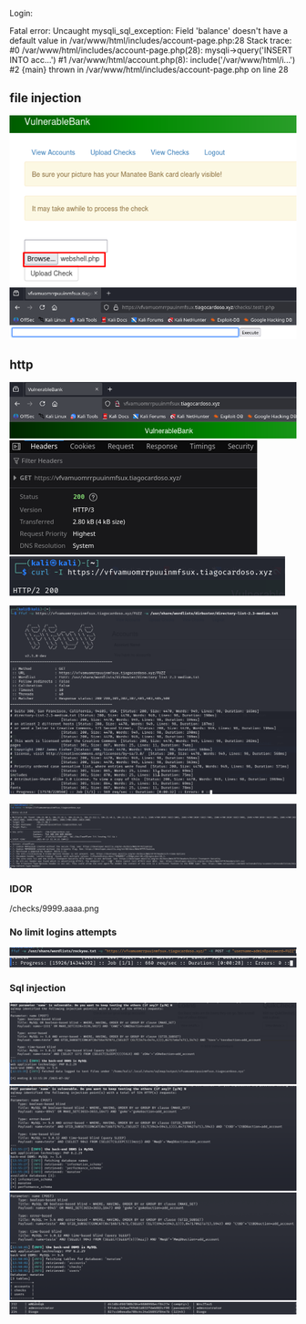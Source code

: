 Login:

 Fatal error: Uncaught mysqli_sql_exception: Field 'balance' doesn't have a default value in /var/www/html/includes/account-page.php:28 Stack trace: #0 /var/www/html/includes/account-page.php(28): mysqli->query('INSERT INTO acc...') #1 /var/www/html/account.php(8): include('/var/www/html/i...') #2 {main} thrown in /var/www/html/includes/account-page.php on line 28

## file injection
![](Imagens/Progress-7.png)
![](Imagens/Progress-8.png)


## http
![](Imagens/http.png)
![](Imagens/http%20v2.png)
![](Imagens/http%20v3.png)



![](Imagens/Progress%201.png)

![](Imagens/nikto.png)


### IDOR

/checks/9999.aaaa.png


### No limit logins attempts 
![](Imagens/Progress-3.png)
![](Imagens/Progress.png)

### Sql injection
![](Imagens/Progress-1.png)
![](Imagens/Progress-4.png)
![](Imagens/Progress-5.png)
![](Imagens/Progress-6.png)
